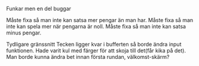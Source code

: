 Funkar men en del buggar

Måste fixa så man inte kan satsa mer pengar än man har.
Måste fixa så man inte kan spela mer när pengarna är noll.
Måste fixa så man inte kan satsa minus pengar.

Tydligare gränssnitt
Tecken ligger kvar i bufferten så borde ändra input funktionen.
Hade varit kul med färger för att skoja till det(får kika på det).
Man borde kunna ändra bet innan första rundan, välkomst-skärm?

